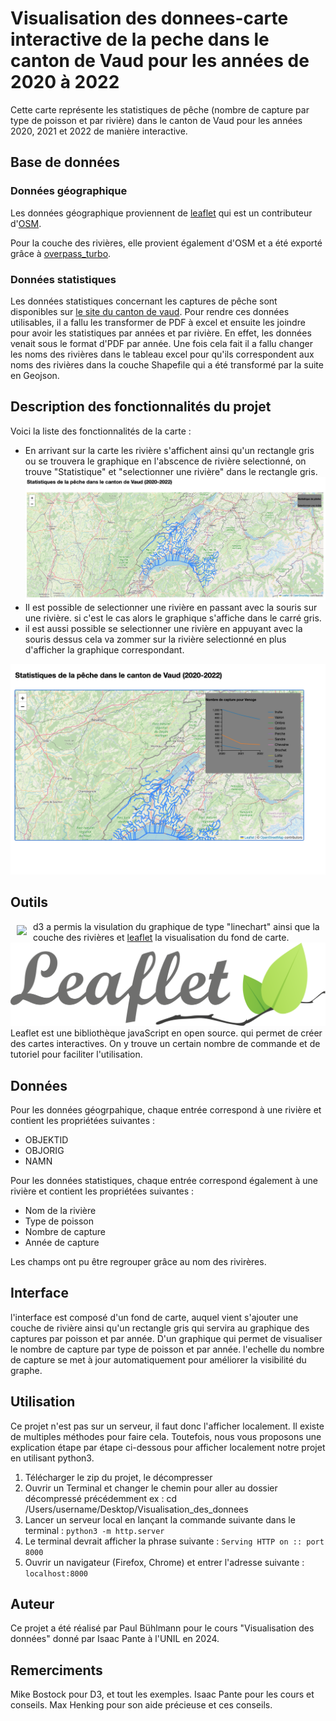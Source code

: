 # Visualisation des donnees-carte interactive de la peche dans le canton de Vaud pour les années de 2020 à 2022

Cette carte représente les statistiques de pêche (nombre de capture par type de poisson et par rivière) dans le canton de Vaud pour les années 2020, 2021 et 2022 de manière interactive. 

## Base de données
### Données géographique
Les données géographique proviennent de [leaflet](https://leafletjs.com/) qui est un contributeur  d'[OSM](https://www.openstreetmap.org/).

Pour la couche des rivières, elle provient également d'OSM et a été exporté grâce à [overpass_turbo](https://overpass-turbo.eu/).
### Données statistiques
Les données statistiques concernant les captures de pêche sont disponibles sur [le site du canton de vaud](https://www.vd.ch/environnement/biodiversite-et-paysage/peche-1#c2028692). Pour rendre ces données utilisables, il a fallu les transformer de PDF à excel et ensuite les joindre pour avoir les statistiques par années et par rivière. En effet, les données venait sous le format d'PDF par année. Une fois cela fait il a fallu changer les noms des rivières dans le tableau excel pour qu'ils correspondent aux noms des rivières dans la couche Shapefile qui a été transformé par la suite en Geojson.

## Description des fonctionnalités du projet

Voici la liste des fonctionnalités de la carte :
- En arrivant sur la carte les rivière s'affichent ainsi qu'un rectangle gris ou se trouvera le graphique en l'abscence de rivière selectionné, on trouve "Statistique" et "selectionner une rivière" dans le rectangle gris.
![](img/interface.png)
- Il est possible de selectionner une rivière en passant avec la souris sur une rivière. si c'est le cas alors le graphique s'affiche dans le carré gris.
- il est aussi possible se selectionner une rivière en appuyant avec la souris dessus cela va zommer sur la rivière selectionné en plus d'afficher la graphique correspondant.

![](img/exemple_utilisation.png)

## Outils

<a href="https://d3js.org"><img src="https://d3js.org/logo.svg" align="left" hspace="10" vspace="6"></a>

d3 a permis la visulation du graphique de type "linechart" ainsi que la couche des rivières et [leaflet](https://leafletjs.com/) la visualisation du fond de carte.
![](img/leaflet.svg)
Leaflet est une bibliothèque javaScript en open source. qui permet de créer des cartes interactives. On y trouve un certain nombre de commande et de tutoriel pour faciliter l'utilisation.


## Données

Pour les données géogrpahique, chaque entrée correspond à une rivière et contient les propriétées suivantes :
- OBJEKTID
- OBJORIG
- NAMN

Pour les données statistiques, chaque entrée correspond également à une rivière et contient les propriétées suivantes :
- Nom de la rivière
- Type de poisson
- Nombre de capture
- Année de capture

Les champs ont pu être regrouper grâce au nom des rivirères.

## Interface

l'interface est composé d'un fond de carte, auquel vient s'ajouter une couche de rivière ainsi qu'un rectangle gris qui servira au graphique des captures par poisson et par année. D'un graphique qui permet de visualiser le nombre de capture par type de poisson et par année. l'echelle du nombre de capture se met à jour automatiquement pour améliorer la visibilité du graphe. 

## Utilisation

Ce projet n'est pas sur un serveur, il faut donc l'afficher localement. Il existe de multiples méthodes pour faire cela. Toutefois, nous vous proposons une explication étape par étape ci-dessous pour afficher localement notre projet en utilisant python3.
1. Télécharger le zip du projet, le décompresser
2. Ouvrir un Terminal et changer le chemin pour aller au dossier décompressé précédemment
ex : cd /Users/username/Desktop/Visualisation_des_donnees
3. Lancer un serveur local en lançant la commande suivante dans le terminal : `python3 -m http.server`
4. Le terminal devrait afficher la phrase suivante : `Serving HTTP on :: port 8000`
5. Ouvrir un navigateur (Firefox, Chrome) et entrer l'adresse suivante : `localhost:8000`

## Auteur

Ce projet a été réalisé par Paul Bühlmann pour le cours "Visualisation des données" donné par Isaac Pante à l'UNIL en 2024.

## Remerciments

Mike Bostock pour D3, et tout les exemples.
Isaac Pante pour les cours et conseils.
Max Henking pour son aide précieuse et ces conseils.
